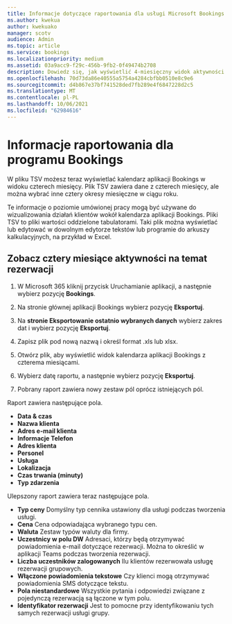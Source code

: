 ```yaml
---
title: Informacje dotyczące raportowania dla usługi Microsoft Bookings
ms.author: kwekua
author: kwekuako
manager: scotv
audience: Admin
ms.topic: article
ms.service: bookings
ms.localizationpriority: medium
ms.assetid: 03a9acc9-f29c-456b-9fb2-0f49474b2708
description: Dowiedz się, jak wyświetlić 4-miesięczny widok aktywności dotyczącej aplikacji Bookings
ms.openlocfilehash: 70d73da86e40555a5754a4284cbfbb0510e8c9e6
ms.sourcegitcommit: d4b867e37bf741528ded7fb289e4f6847228d2c5
ms.translationtype: MT
ms.contentlocale: pl-PL
ms.lasthandoff: 10/06/2021
ms.locfileid: "62984616"
---
```

# <a name="reporting-info-for-bookings"></a>Informacje raportowania dla programu Bookings

W pliku TSV możesz teraz wyświetlać kalendarz aplikacji Bookings w widoku czterech miesięcy. Plik TSV zawiera dane z czterech miesięcy, ale można wybrać inne cztery okresy miesięczne w ciągu roku.

Te informacje o poziomie umówionej pracy mogą być używane do wizualizowania działań klientów wokół kalendarza aplikacji Bookings. Pliki TSV to pliki wartości oddzielone tabulatorami. Taki plik można wyświetlać lub edytować w dowolnym edytorze tekstów lub programie do arkuszy kalkulacyjnych, na przykład w Excel.

## <a name="see-four-months-of-booking-activity"></a>Zobacz cztery miesiące aktywności na temat rezerwacji

1. W Microsoft 365 kliknij przycisk Uruchamianie aplikacji, a następnie wybierz pozycję **Bookings**.

1. Na stronie głównej aplikacji Bookings wybierz pozycję **Eksportuj**.

1. Na **stronie Eksportowanie ostatnio wybranych danych** wybierz zakres dat i wybierz pozycję **Eksportuj**.

1. Zapisz plik pod nową nazwą i określ format .xls lub xlsx.

1. Otwórz plik, aby wyświetlić widok kalendarza aplikacji Bookings z czterema miesiącami.

1. Wybierz datę raportu, a następnie wybierz pozycję **Eksportuj**.

1. Pobrany raport zawiera nowy zestaw pól oprócz istniejących pól.

Raport zawiera następujące pola.

 - **Data & czas**
- **Nazwa klienta**
- **Adres e-mail klienta**
- **Informacje Telefon**
- **Adres klienta**
- **Personel**
- **Usługa**
- **Lokalizacja**
- **Czas trwania (minuty)**
- **Typ zdarzenia**

Ulepszony raport zawiera teraz następujące pola.

- **Typ ceny**   Domyślny typ cennika ustawiony dla usługi podczas tworzenia usługi.
- **Cena**   Cena odpowiadająca wybranego typu cen.
- **Waluta**   Zestaw typów waluty dla firmy.
- **Uczestnicy w polu DW**   Adresaci, którzy będą otrzymywać powiadomienia e-mail dotyczące rezerwacji. Można to określić w aplikacji Teams podczas tworzenia rezerwacji.
- **Liczba uczestników zalogowanych**   Ilu klientów rezerwowała usługę rezerwacji grupowych.
- **Włączone powiadomienia tekstowe**   Czy klienci mogą otrzymywać powiadomienia SMS dotyczące tekstu.
- **Pola niestandardowe**   Wszystkie pytania i odpowiedzi związane z pojedynczą rezerwacją są łączone w tym polu.
- **Identyfikator rezerwacji**   Jest to pomocne przy identyfikowaniu tych samych rezerwacji usługi grupy.
